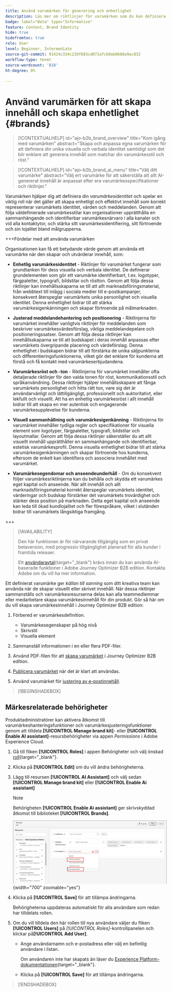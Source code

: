 ```yaml
---
title: Använd varumärken för generering och enhetlighet
description: Läs mer om riktlinjer för varumärken som du kan definiera i Journey Optimizer B2B edition för att generera och optimera innehåll baserat på varumärkets stil och röst.
badge: label="Beta" type="Informative"
feature: Content, Brand Identity
hide: true
hidefromtoc: true
role: User
level: Beginner, Intermediate
source-git-commit: 91424c334c22bf683cd071afcb0ab0660a9ac832
workflow-type: tm+mt
source-wordcount: '818'
ht-degree: 0%

---
```


# Använd varumärken för att skapa innehåll och skapa enhetlighet {#brands}

>[!CONTEXTUALHELP]
>id="ajo-b2b_brand_overview"
>title="Kom igång med varumärken"
>abstract="Skapa och anpassa egna varumärken för att definiera din unika visuella och verbala identitet samtidigt som det blir enklare att generera innehåll som matchar din varumärkesstil och röst."

>[!CONTEXTUALHELP]
>id="ajo-b2b_brand_ai_menu"
>title="Välj ditt varumärke"
>abstract="Välj ert varumärke för att säkerställa att allt AI-genererat innehåll är anpassat efter era varumärkesspecifikationer och riktlinjer."

Varumärken hjälper dig att definiera din _varumärkesidentitet_ och spelar en viktig roll när det gäller att skapa enhetligt och effektivt innehåll som korrekt representerar varumärkets identitet, värden och meddelanden. Genom att följa väldefinierade varumärkesstilar kan organisationer upprätthålla en sammanhängande och identifierbar varumärkesnärvaro i alla kanaler och vid alla kontaktytor, och stärka sitt varumärkesidentifiering, sitt förtroende och sin lojalitet bland målgrupperna.

+++Fördelar med att använda varumärken

Organisationen kan få ett betydande värde genom att använda ett varumärke när den skapar och utvärderar innehåll, som:

* **Enhetlig varumärkesidentitet** - Riktlinjer för varumärket fungerar som grundtanken för dess visuella och verbala identitet. De definierar grundelementen som gör ett varumärke identifierbart, t.ex. logotyper, färgpaletter, typografi, bildstilar och röstton. Genom att följa dessa riktlinjer kan innehållsskaparna se till att allt marknadsföringsmaterial, från webbtext till inlägg i sociala medier till e-postkampanjer, konsekvent återspeglar varumärkets unika personlighet och visuella identitet. Denna enhetlighet bidrar till att stärka varumärkesigenkänningen och skapar förtroende på målmarknaden.

* **Justerad meddelandehantering och positionering** - Riktlinjerna för varumärket innehåller vanligtvis riktlinjer för meddelanden som beskriver varumärkesvärdesförslag, viktiga meddelandepelare och positioneringssatser. Genom att följa dessa riktlinjer kan innehållsskaparna se till att budskapet i deras innehåll anpassas efter varumärkets övergripande placering och värdeförslag. Denna enhetlighet i budskapen bidrar till att förstärka de unika säljpunkterna och differentieringsfunktionerna, vilket gör det enklare för kunderna att förstå och få kontakt med varumärkeserbjudandena.

* **Varumärkesröst och -ton** - Riktlinjerna för varumärket innehåller ofta detaljerade riktlinjer för den valda tonen för röst, kommunikationsstil och språkanvändning. Dessa riktlinjer hjälper innehållsskapare att fånga varumärkets personlighet och hitta rätt ton, vare sig det är användarvänligt och lättillgängligt, professionellt och auktoritativt, eller lekfullt och visuellt. Att ha en enhetlig varumärkesröst i allt innehåll bidrar till att skapa en mer autentisk och engagerande varumärkesupplevelse för kunderna.

* **Visuell sammanhållning och varumärkesigenkänning** - Riktlinjerna för varumärket innehåller tydliga regler och specifikationer för visuella element som logotyper, färgpaletter, typografi, bildstilar och layoutmallar. Genom att följa dessa riktlinjer säkerställer du att allt visuellt innehåll upprätthåller en sammanhängande och identifierbar, estetisk varumärkesprofil. Denna visuella enhetlighet bidrar till att stärka varumärkesigenkänningen och skapar förtroende hos kunderna, eftersom de enkelt kan identifiera och associera innehållet med varumärket.

* **Varumärkesegendomar och anseendeunderhåll** - Om du konsekvent följer varumärkesriktlinjerna kan du behålla och skydda ett varumärkes eget kapital och anseende. När allt innehåll och allt marknadsföringsmaterial korrekt återspeglar varumärkets identitet, värderingar och budskap förstärker det varumärkets trovärdighet och stärker dess position på marknaden. Detta eget kapital och anseende kan leda till ökad kundlojalitet och fler förespråkare, vilket i slutänden bidrar till varumärkets långsiktiga framgång.

+++

>[!AVAILABILITY]
>
>Den här funktionen är för närvarande tillgänglig som en privat betaversion, med progressiv tillgänglighet planerad för alla kunder i framtida releaser.
>
>Ett [användaravtal](https://www.adobe.com/legal/licenses-terms/adobe-dx-gen-ai-user-guidelines.html){target="_blank"} krävs innan du kan använda AI-baserade funktioner i Adobe Journey Optimizer B2B edition. Kontakta Adobe om du vill ha mer information.

Ett definierat varumärke ger _källan till sanning_ som ditt kreativa team kan använda när de skapar visuellt eller skrivet innehåll. När dessa riktlinjer sammanställs och varumärkesresurserna delas kan alla teammedlemmar eller medarbetare skapa varumärkesinnehåll för din produkt. Gör så här om du vill skapa varumärkesinnehåll i Journey Optimizer B2B edition:

1. Förbered er varumärkesdefinition.

   * Varumärkesegenskaper på hög nivå
   * Skrivstil
   * Visuella element

1. Sammanställ informationen i en eller flera PDF-filer.

1. Använd PDF-filen för att [skapa varumärket](./brands-manage-create.md#create-and-define-a-brand) i Journey Optimizer B2B edition.

1. [Publicera varumärket](./brands-manage-create.md#publish-the-brand) när det är klart att användas.

1. Använd varumärket för [justering av e-postinnehåll](./brand-alignment.md).
<!-- 
1. Use the brand to generate content. -->

>[!BEGINSHADEBOX]

## Märkesrelaterade behörigheter

Produktadministratörer kan aktivera åtkomst till varumärkeshanteringsfunktioner och varumärkesjusteringsfunktioner genom att tilldela **[!UICONTROL Manage brand kit]**- eller **[!UICONTROL Enable AI assistant]**-resursbehörigheter via appen _Permissions_ i Adobe Experience Cloud.

1. Gå till fliken **[!UICONTROL Roles]** i appen Behörigheter och välj önskad [roll](https://experienceleague.adobe.com/sv/docs/experience-platform/access-control/abac/permissions-ui/roles){target="_blank"}.

1. Klicka på **[!UICONTROL Edit]** om du vill ändra behörigheterna.

1. Lägg till resursen **[!UICONTROL AI Assistant]** och välj sedan **[!UICONTROL Manage brand kit]** eller **[!UICONTROL Enable Ai assistant]**

   >[!NOTE]
   >
   >Behörigheten **[!UICONTROL Enable Ai assistant]** ger skrivskyddad åtkomst till biblioteket **[!UICONTROL Brands]**.

   ![Lägg till AI-assistentbehörighet för varumärkesåtkomst](./assets/brands-aep-permissions.png){width="700" zoomable="yes"}

1. Klicka på **[!UICONTROL Save]** för att tillämpa ändringarna.

   Behörigheterna uppdateras automatiskt för alla användare som redan har tilldelats rollen.

1. Om du vill tilldela den här rollen till nya användare väljer du fliken **[!UICONTROL Users]** på _[!UICONTROL Roles]_-kontrollpanelen och klickar på&#x200B;**[!UICONTROL Add User]**.

   * Ange användarnamn och e-postadress eller välj en befintlig användare i listan.

     Om användaren inte har skapats än läser du [Experience Platform-dokumentationen](https://experienceleague.adobe.com/sv/docs/experience-platform/access-control/abac/permissions-ui/users){target="_blank"}.

   * Klicka på **[!UICONTROL Save]** för att tillämpa ändringarna.

>[!ENDSHADEBOX]

